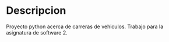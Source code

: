 # Descripcion

Proyecto python acerca de carreras de vehiculos. Trabajo para la asignatura de software 2.
